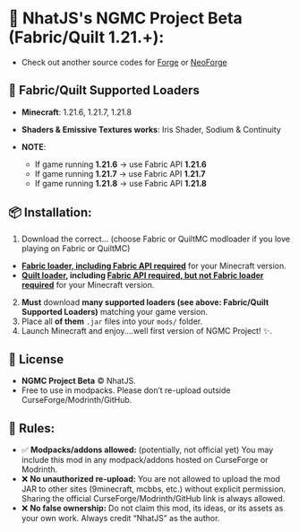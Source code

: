 # **📌 NhatJS's NGMC Project Beta (Fabric/Quilt 1.21.+):**

- Check out another source codes for [Forge](https://github.com/NhatJS/NhatJS-Next-Gen-Furniture-Mod-Forge) or [NeoForge](https://github.com/NhatJS/NhatJS-Next-Gen-Furniture-Mod-NeoForge)

## 🚀 Fabric/Quilt Supported Loaders 
- **Minecraft**: 1.21.6, 1.21.7, 1.21.8
- **Shaders & Emissive Textures works**: Iris Shader, Sodium & Continuity
- **NOTE**:

  - If game running **1.21.6** -> use Fabric API **1.21.6**
  - If game running **1.21.7** -> use Fabric API **1.21.7**
  - If game running **1.21.8** -> use Fabric API **1.21.8**
 
## 📦 Installation:
1. Download the correct... (choose Fabric or QuiltMC modloader if you love playing on Fabric or QuiltMC)
- **[Fabric loader, including Fabric API required](https://fabricmc.net/)** for your Minecraft version.
- **[Quilt loader](https://quiltmc.org/en/install/), including [Fabric API required, but not Fabric loader required](https://fabricmc.net/)** for your Minecraft version.
2. **Must** download **many supported loaders (see above: Fabric/Quilt Supported Loaders)** matching your game version.
3. Place all **of them** `.jar` files into your `mods/` folder.
4. Launch Minecraft and enjoy....well first version of NGMC Project! ✨.

## 📖 License
- **NGMC Project Beta** © NhatJS.  
- Free to use in modpacks. Please don’t re-upload outside CurseForge/Modrinth/GitHub. 

## 📜 Rules:
- ✅ **Modpacks/addons allowed:** (potentially, not official yet)
You may include this mod in any modpack/addons hosted on CurseForge or Modrinth.
- ❌ **No unauthorized re-upload:**
You are not allowed to upload the mod JAR to other sites (9minecraft, mcbbs, etc.) without explicit permission.
Sharing the official CurseForge/Modrinth/GitHub link is always allowed.
- ❌ **No false ownership:**
Do not claim this mod, its ideas, or its assets as your own work.
Always credit “NhatJS” as the author.
